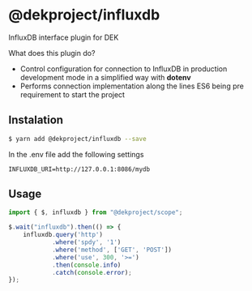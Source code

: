 # @dekproject/influxdb

InfluxDB interface plugin for DEK

What does this plugin do?

* Control configuration for connection to InfluxDB in production development mode in a simplified way with **dotenv**
* Performs connection implementation along the lines ES6 being pre requirement to start the project

## Instalation

```bash
$ yarn add @dekproject/influxdb --save
```

In the .env file add the following settings

```
INFLUXDB_URI=http://127.0.0.1:8086/mydb
```

## Usage

```js
import { $, influxdb } from "@dekproject/scope";

$.wait("influxdb").then(() => {
    influxdb.query('http')
            .where('spdy', '1')
            .where('method', ['GET', 'POST'])
            .where('use', 300, '>=')
            .then(console.info)
            .catch(console.error);
});
```
